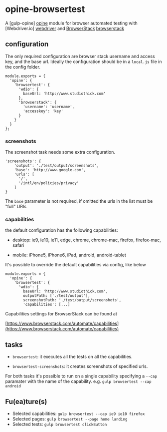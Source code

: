 # opine-browsertest

A [gulp-opine] [opine] module for browser automated testing with
[Webdriver.io] [webdriver] and [BrowserStack] [browserstack]

## configuration

The only required configuration are browser stack username and access key, and the base url.
Ideally the configuration should be in a `local.js` file in the config folder.

    module.exports = {
      'opine': {
        'browsertest': {
          'wdio': {
            baseUrl: 'http://www.studiothick.com'
          },
          'browserstack': {
            'username': 'username',
            'accesskey': 'key'
          }
        }
      }
    };

### screenshots

The screenshot task needs some extra configuration.

    'screenshots': {
        'output': './test/output/screenshots',
        'base': 'http://www.google.com',
        'urls': [
          '/',
          '/intl/en/policies/privacy'
        ]
    }

The `base` parameter is not required, if omitted the urls in the list must be "full" URIs

### capabilities

the default configuration has the following capabilities:

- desktop: ie9, ie10, ie11, edge, chrome, chrome-mac, firefox, firefox-mac, safari

- mobile: iPhone5, iPhone6, iPad, android, android-tablet

It's possible to override the default capabilities via config, like below

    module.exports = {
      'opine': {
        'browsertest': {
          'wdio': {
            baseUrl: 'http://www.studiothick.com',
            outputPath: ['./test/output'],
            screenshotPath: './test/output/screenshots',
            'capabilities': [...]

Capabilities settings for BrowserStack can be found at

[https://www.browserstack.com/automate/capabilities](https://www.browserstack.com/automate/capabilities)

## tasks

- `browsertest`: it executes all the tests on all the capabilities.

- `browsertest-screenshots`: it creates screenshots of specified urls.

For both tasks it's possible to run on a single capability specifying a
`--cap` paramater with the name of the capability. e.g. `gulp browsertest --cap android`

## Fu(ea)ture(s)

- Selected capabilities: `gulp browsertest --cap ie9 ie10 firefox`
- Selected pages: `gulp browsertest --page home landing`
- Selected tests: `gulp browsertest clickButton`

[opine]: <https://github.com/StudioThick/gulp-opine>
[webdriver]: <http://webdriver.io/>
[browserstack]: <https://www.browserstack.com>
